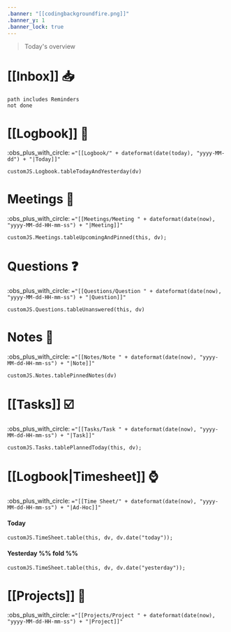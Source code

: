 ```yaml
---
.banner: "[[codingbackgroundfire.png]]"
.banner_y: 1
.banner_lock: true
---
```

> Today's overview
# [[Inbox]] 📥
```tasks
path includes Reminders
not done
```
# [[Logbook]] 🚀
:obs_plus_with_circle: `="[[Logbook/" + dateformat(date(today), "yyyy-MM-dd") + "|Today]]"`
```dataviewjs
customJS.Logbook.tableTodayAndYesterday(dv)
```
# Meetings 📆
:obs_plus_with_circle: `="[[Meetings/Meeting " + dateformat(date(now), "yyyy-MM-dd-HH-mm-ss") + "|Meeting]]"`
```dataviewjs
customJS.Meetings.tableUpcomingAndPinned(this, dv);
```
# Questions ❓
:obs_plus_with_circle: `="[[Questions/Question " + dateformat(date(now), "yyyy-MM-dd-HH-mm-ss") + "|Question]]"`
```dataviewjs
customJS.Questions.tableUnanswered(this, dv)
```
# Notes 📝
:obs_plus_with_circle: `="[[Notes/Note " + dateformat(date(now), "yyyy-MM-dd-HH-mm-ss") + "|Note]]"`
```dataviewjs
customJS.Notes.tablePinnedNotes(dv)
```
# [[Tasks]] ☑️
:obs_plus_with_circle: `="[[Tasks/Task " + dateformat(date(now), "yyyy-MM-dd-HH-mm-ss") + "|Task]]"`
```dataviewjs
customJS.Tasks.tablePlannedToday(this, dv);
```
# [[Logbook|Timesheet]] ⌚
:obs_plus_with_circle: `="[[Time Sheet/" + dateformat(date(now), "yyyy-MM-dd-HH-mm-ss") + "|Ad-Hoc]]"`
#### Today
```dataviewjs
customJS.TimeSheet.table(this, dv, dv.date("today"));
```
#### Yesterday %% fold %%
```dataviewjs
customJS.TimeSheet.table(this, dv, dv.date("yesterday"));
```
# [[Projects]] 📂
:obs_plus_with_circle: `="[[Projects/Project " + dateformat(date(now), "yyyy-MM-dd-HH-mm-ss") + "|Project]]"`

